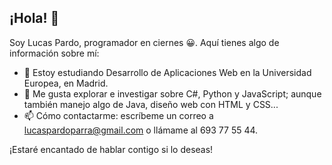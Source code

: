 ## ¡Hola! 👋

Soy Lucas Pardo, programador en ciernes 😀. Aquí tienes algo de información sobre mí:

- 🌱 Estoy estudiando Desarrollo de Aplicaciones Web en la Universidad Europea, en Madrid.
- 🔭 Me gusta explorar e investigar sobre C#, Python y JavaScript; aunque también manejo algo de Java, diseño web con HTML y CSS...
- 📫 Cómo contactarme: escríbeme un correo a lucaspardoparra@gmail.com o llámame al 693 77 55 44.

¡Estaré encantado de hablar contigo si lo deseas!
